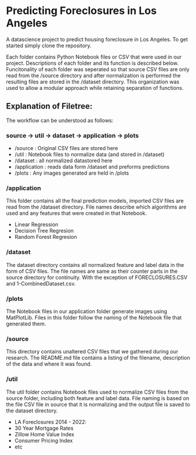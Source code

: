 # Predicting Foreclosures in Los Angeles
A datascience project to predict housing foreclosure in Los Angeles.  To get started
simply clone the repository.  

Each folder contains Python Notebook files or CSV that were used in our project.  Descriptions of each folder and its function is described below.  Funcitonality of each folder was seperated so that source CSV files are only read from the /source directory and after normalization is performed the resulting files are stored in the /dataset directory.  This organization was used to allow a modular approach while retaining separation of functions.

## Explanation of Filetree:
The workflow can be understood as follows:
### source -> util -> dataset -> application -> plots
 - /source : Original CSV files are stored here
 - /util : Notebook files to normalize data (and stored in /dataset)
 - /dataset : all normalized datastored here
 - /application : reads data form /dataset and preforms predictions
 - /plots : Any images generated are held in /plots

### /application
This folder contains all the final prediction models, imported CSV files are read from the /dataset directory.  File names describe which algorithms are used and any features that were created in that Notebook.
  - Linear Regression
  - Decision Tree Regresion
  - Random Forest Regresion

### /dataset
The dataset directory contains all normalized feature and label data in the form of CSV files.  The file names are same as their counter parts in the source directory for continuity. With the exception of FORECLOSURES.CSV and 1-CombinedDataset.csv.

### /plots
The Notebook files in our application folder generate images using MatPlotLib. Files in this folder follow the naming of the Notebook file that generated them.

### /source
This directory contains unaltered CSV files that we gathered during our research. The README.md file contains a listing of the filename, description of the data and where it was found.

### /util
The util folder contains Notebook files used to normalize CSV files from the source folder, including both feature and label data.  File naming is based on the file CSV file in source that it is normalizing and the output file is saved to the dataset directory.
  - LA Foreclosures 2014 - 2022:
  - 30 Year Mortgage Rates
  - Zillow Home Value Index
  - Consumer Pricing Index
  - etc


